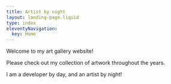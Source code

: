 ```yaml
---
title: Artist by night
layout: landing-page.liquid
type: index
eleventyNavigation:
  key: Home
---
```


Welcome to my art gallery website!

Please check out my collection of artwork throughout the years.

I am a developer by day, and an artist by night!
